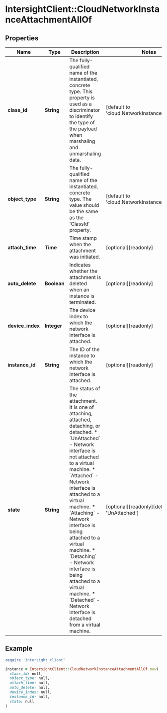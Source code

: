 # IntersightClient::CloudNetworkInstanceAttachmentAllOf

## Properties

| Name | Type | Description | Notes |
| ---- | ---- | ----------- | ----- |
| **class_id** | **String** | The fully-qualified name of the instantiated, concrete type. This property is used as a discriminator to identify the type of the payload when marshaling and unmarshaling data. | [default to &#39;cloud.NetworkInstanceAttachment&#39;] |
| **object_type** | **String** | The fully-qualified name of the instantiated, concrete type. The value should be the same as the &#39;ClassId&#39; property. | [default to &#39;cloud.NetworkInstanceAttachment&#39;] |
| **attach_time** | **Time** | Time stamp when the attachment was initiated. | [optional][readonly] |
| **auto_delete** | **Boolean** | Indicates whether the attachment is deleted when an instance is terminated. | [optional][readonly] |
| **device_index** | **Integer** | The device index to which the network interface is attached. | [optional][readonly] |
| **instance_id** | **String** | The ID of the instance to which the network interface is attached. | [optional][readonly] |
| **state** | **String** | The status of the attachment. It is one of attaching, attached, detaching, or detached. * &#x60;UnAttached&#x60; - Network interface is not attached to a virtual machine. * &#x60;Attached&#x60; - Network interface is attached to a virtual machine. * &#x60;Attaching&#x60; - Network interface is being attached to a virtual machine. * &#x60;Detaching&#x60; - Network interface is being attached to a virtual machine. * &#x60;Detached&#x60; - Network interface is detached from a virtual machine. | [optional][readonly][default to &#39;UnAttached&#39;] |

## Example

```ruby
require 'intersight_client'

instance = IntersightClient::CloudNetworkInstanceAttachmentAllOf.new(
  class_id: null,
  object_type: null,
  attach_time: null,
  auto_delete: null,
  device_index: null,
  instance_id: null,
  state: null
)
```

